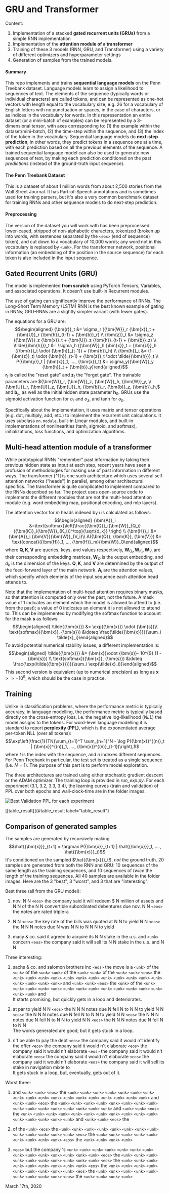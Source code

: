 # GRU and Transformer

Content:
1. Implementation of a stacked **gated
recurrent units (GRUs)** from a simple RNN implementation
2. Implementation of the **attention module of a transformer**
3. Training of these 3 models (RNN, GRU, and Transformer)
using a variety of different optimizers and hyperparameter settings
4. Generation of samples from the trained models.

#### Summary

This repo implements and trains **sequential language models** on the
Penn Treebank dataset. Language models learn to assign a likelihood to
sequences of text. The elements of the sequence (typically words or
individual characters) are called tokens, and can be represented as
one-hot vectors with length equal to the vocabulary size, e.g. 26 for a
vocabulary of English letters with no punctuation or spaces, in the case
of characters, or as indices in the vocabulary for words. In this
representation an entire dataset (or a mini-batch of examples) can be
represented by a 3-dimensional tensor, with axes corresponding to: (1)
the example within the dataset/mini-batch, (2) the time-step within the
sequence, and (3) the index of the token in the vocabulary. Sequential
language models do **next-step prediction**, in other words, they
predict tokens in a sequence one at a time, with each prediction based
on all the previous elements of the sequence. A trained sequential
language model can also be used to generate new sequences of text, by
making each prediction conditioned on the past *predictions* (instead of
the ground-truth input sequence).

#### The Penn Treebank Dataset

This is a dataset of about 1 million words from about 2,500 stories from
the Wall Street Journal. It has Part-of-Speech annotations and is
sometimes used for training parsers, but it's also a very common
benchmark dataset for training RNNs and other sequence models to do
next-step prediction.

#### Preprocessing

The version of the dataset you will work with has been preprocessed:
lower-cased, stripped of non-alphabetic characters, tokenized (broken up
into words, with sentences separated by the `<eos>` (end of sequence)
token), and cut down to a vocabulary of 10,000 words; any word not in
this vocabulary is replaced by `<unk>`. For the transformer network,
positional information (an embedding of the position in the source
sequence) for each token is also included in the input sequence.


## Gated Recurrent Units (GRU)

The model is implemented **from scratch** using PyTorch Tensors,
Variables, and associated operations. It doesn't use built-in Recurrent
modules.

The use of gating can significantly improve the performance of RNNs. The
Long-Short Term Memory (LSTM) RNN is the best known example of gating in
RNNs; GRU-RNNs are a slightly simpler variant (with fewer gates).

The equations for a GRU are: $$\begin{aligned}
{\bm{r}}_t &= \sigma_r ({\bm{W}}_r {\bm{x}}_t + {\bm{U}}_r {\bm{h}}_{t-1} + {\bm{b}}_r) \\
{\bm{z}}_t &= \sigma_z ({\bm{W}}_z {\bm{x}}_t + {\bm{U}}_z {\bm{h}}_{t-1} + {\bm{b}}_z) \\
\tilde{{\bm{h}}}_t &= \sigma_h ({\bm{W}}_h {\bm{x}}_t + {\bm{U}}_h ({\bm{r}}_t \odot {\bm{h}}_{t-1}) + {\bm{b}}_h) \\
{\bm{h}}_t &= (1 - {\bm{z}}_t) \odot {\bm{h}}_{t-1} + {\bm{z}}_t \odot \tilde{{\bm{h}}}_t \\
P({\bm{y}}_t | {\bm{x}}_1, ...., {\bm{x}}_t) &= \sigma_y({\bm{W}}_y {\bm{h}}_t + {\bm{b}}_y)\end{aligned}$$
${\bm{r}}_t$ is called the "reset gate" and ${\bm{z}}_t$ the "forget
gate". The trainable parameters are
${\bm{W}}_r, {\bm{W}}_z, {\bm{W}}_h, {\bm{W}}_y, \\ {\bm{U}}_r, {\bm{U}}_z, {\bm{U}}_h, {\bm{b}}_r, {\bm{b}}_z, {\bm{b}}_h,$
and ${\bm{b}}_y$, as well as the initial hidden state parameter
${\bm{h}}_0$. GRUs use the $\mathrm{sigmoid}$ activation function for
$\sigma_r$ and $\sigma_z$, and $\mathrm{tanh}$ for $\sigma_h$.

Specifically about the implementation, it uses matrix and tensor
operations (e.g. dot, multiply, add, etc.) to implement the recurrent
unit calculations. It uses subclass `nn.module`, built-in Linear
modules, and built-in implementations of nonlinearities (tanh, sigmoid,
and softmax), initializations, loss functions, and optimization
algorithms.

## Multi-head attention module of a transformer

While prototypical RNNs "remember" past information by taking their
previous hidden state as input at each step, recent years have seen a
profusion of methodologies for making use of past information in
different ways. The transformer [^1] is one such architecture which uses
several self-attention networks ("heads") in parallel, among other
architectural specifics. The transformer is quite complicated to
implement compared to the RNNs described so far. The project uses
open-source code to implements the different modules that are not the
multi-head attention module (e.g. word embedding map, positional
encoding, and mlp layers).

The attention vector for $m$ heads indexed by $i$ is calculated as
follows: $$\begin{aligned}
{\bm{A}}_i &=\text{softmax}\left(\frac{{\bm{Q}}_i{\bm{W}}_{Q_i}({\bm{K}}_i{\bm{W}}_{K_i})^\top}{\sqrt{d_k}} \right) \\
{\bm{H}}_i &= {\bm{A}}_i {\bm{V}}{\bm{W}}_{V_i}\\
A({\bm{Q}}, {\bm{K}}, {\bm{V}}) &= \text{concat}({\bm{H}}_1, ..., {\bm{H}}_m){\bm{W}}_O\end{aligned}$$
where ${\bm{Q}}, {\bm{K}}, {\bm{V}}$ are queries, keys, and values
respectively, ${\bm{W}}_{Q_i}, {\bm{W}}_{K_i}, {\bm{W}}_{V_i}$ are their
corresponding embedding matrices, ${\bm{W}}_O$ is the output embedding,
and $d_k$ is the dimension of the keys. ${\bm{Q}}, {\bm{K}},$ and
${\bm{V}}$ are determined by the output of the feed-forward layer of the
main network. ${\bm{A}}_i$ are the attention values, which specify which
elements of the input sequence each attention head attends to.

Note that the implementation of multi-head attention requires binary
masks, so that attention is computed only over the past, not the future.
A mask value of $1$ indicates an element which the model is allowed to
attend to (i.e. from the past); a value of $0$ indicates an element it
is not allowed to attend to. This can be implemented by modifying the
$\text{softmax}$ function to account for the mask ${\bm{s}}$ as follows:
$$\begin{aligned}
\tilde{{\bm{x}}} &= \exp({\bm{x}}) \odot {\bm{s}}\\
\text{softmax}({\bm{x}}, {\bm{s}}) &\doteq \frac{\tilde{{\bm{x}}}}{\sum_i \tilde{x}_i}\end{aligned}$$
To avoid potential numerical stability issues, a different
implementation is: $$\begin{aligned}
\tilde{{\bm{x}}} &= {\bm{x}}\odot {\bm{s}}- 10^{9} (1 - {\bm{s}}) \\
\text{softmax}({\bm{x}}, {\bm{s}}) &\doteq \frac{\exp(\tilde{{\bm{x}}})}{\sum_i \exp(\tilde{x}_i)}\end{aligned}$$
This second version is equivalent (up to numerical precision) as long as
${\bm{x}}>> -10^9$, which should be the case in practice.


## Training

Unlike in classification problems, where the performance metric is
typically accuracy, in language modelling, the performance metric is
typically based directly on the cross-entropy loss, i.e. the negative
log-likelihood ($NLL$) the model assigns to the tokens. For word-level
language modelling it is standard to report **perplexity (PPL)**, which
is the exponentiated average per-token NLL (over all tokens):
$$\exp\left(\frac{1}{TN}\sum_{t=1}^T \sum_{n=1}^N - \log P({\bm{x}}^{(n)}_t | {\bm{x}}^{(n)}_1, ...., {\bm{x}}^{(n)}_{t-1})\right),$$
where $t$ is the index with the sequence, and $n$ indexes different
sequences. For Penn Treebank in particular, the test set is treated as a
single sequence (i.e. $N=1$). The purpose of this part is to perform
model exploration.

The three architectures are trained using either stochastic gradient
descent or the ADAM optimizer. The training loop is provided in
*run\_exp.py*. For each experiment (3.1, 3.2, 3.3, 3.4), the learning
curves (train and validation) of PPL over both epochs and
wall-clock-time are in the folder images.

![Best Validation PPL for each experiment](img/table_result.png)

[\[table\_result\]]{#table_result label="table_result"}


## Comparison of generated samples 

The samples are generated by recursively making
$$\hat{{\bm{x}}}_{t+1} = \argmax P({\bm{x}}_{t+1} | \hat{{\bm{x}}}_1, ...., \hat{{\bm{x}}}_t)$$
It's conditioned on the sampled $\hat{{\bm{x}}}_t$, *not* the ground
truth. 20 samples are generated from both the RNN and GRU: 10 sequences
of the same length as the training sequences, and 10 sequences of
*twice* the length of the training sequences. All 40 samples are
available in the folder images. Here are the 3 "best", 3 "worst", and 3
that are "interesting".

Best three (all from the GRU model):

1.  nov. N N `<eos>` the company said it will redeem \$ N million of
    assets and N N of the N N convertible subordinated debentures due
    nov. N N `<eos>` the notes are rated triple-a

2.  N N `<eos>` the key rate of the bills was quoted at N N to yield N
    N `<eos>` the N N N notes due N was N N to N N N to yield

3.  macy & co. said it agreed to acquire its N N stake in the u.s. and
    `<unk>` concern `<eos>` the company said it will sell its N N
    stake in the u.s. and N N

Three interesting:

1.  sachs & co. and salomon brothers inc `<eos>` the move is a
    `<unk>` of the `<unk>` of the `<unk>` `<unk>` of the
    `<unk>` `<unk>` of the `<unk>` `<unk>` `<eos>` the
    `<unk>` `<unk>` `<unk>` `<unk>` `<unk>` `<unk>`
    `<unk>` `<unk>` `<unk>` `<unk>` `<unk>` `<unk>`
    `<unk>` `<unk>` `<unk>` `<unk>` and `<unk>` `<unk>`
    `<eos>` the `<unk>` of the `<unk>` `<unk>` `<unk>`
    `<unk>` `<unk>` `<unk>` `<unk>` `<unk>` `<unk>`
    `<unk>` `<unk>` `<unk>` `<unk>` `<unk>` `<unk>` and\
    It starts promising, but quickly gets in a loop and deteriorates.

2.  at par to yield N N `<eos>` the N N N notes due N fell N to N N to
    yield N N `<eos>` the N N N notes due N fell N to N N to yield N N
    `<eos>` the N N N notes due N fell N to N N to yield N N `<eos>`
    the N N N notes due N fell N to N N\
    The words generated are good, but it gets stuck in a loop.

3.  n't be able to pay the debt `<eos>` the company said it would n't
    identify the offer `<eos>` the company said it would n't elaborate
    `<eos>` the company said it would n't elaborate `<eos>` the
    company said it would n't elaborate `<eos>` the company said it
    would n't elaborate `<eos>` the company said it would n't
    elaborate `<eos>` the company said it will sell its stake in
    navigation mixte to\
    It gets stuck in a loop, but, eventually, gets out of it.

Worst three:

1.  and `<unk>` `<unk>` `<eos>` the `<unk>` `<unk>` `<unk>`
    `<unk>` `<unk>` `<unk>` `<unk>` `<unk>` `<unk>`
    `<unk>` `<unk>` `<unk>` `<unk>` `<unk>` `<unk>`
    `<unk>` `<unk>` `<unk>` and `<unk>` `<unk>` `<eos>` the
    `<unk>` `<unk>` `<unk>` `<unk>` `<unk>` `<unk>`
    `<unk>` `<unk>` `<unk>` `<unk>` `<unk>` `<unk>`
    `<unk>` `<unk>` `<unk>` `<unk>` and `<unk>` `<unk>`
    `<eos>` the `<unk>` `<unk>` `<unk>` `<unk>` `<unk>`
    `<unk>` `<unk>` `<unk>` `<unk>` `<unk>` `<unk>`
    `<unk>` `<unk>` `<unk>` `<unk>` `<unk>` and `<unk>`
    `<unk>` `<eos>` the

2.  of the `<unk>` `<eos>` the `<unk>` `<unk>` `<unk>`
    `<unk>` `<unk>` `<unk>` `<unk>` `<unk>` `<unk>`
    `<unk>` `<unk>` `<unk>` `<unk>` `<eos>` the `<unk>`
    `<unk>` `<unk>` `<unk>` `<unk>` `<unk>` `<unk>`
    `<unk>` `<unk>` `<eos>` the `<unk>` `<unk>` `<unk>`
    `<unk>`

3.  `<eos>` but the company 's `<unk>` `<unk>` `<unk>` `<unk>`
    `<unk>` `<unk>` `<unk>` `<unk>` `<unk>` `<unk>`
    `<unk>` `<unk>` `<unk>` `<unk>` `<eos>` the `<unk>`
    `<unk>` `<unk>` `<unk>` `<unk>` `<unk>` `<unk>`
    `<unk>` `<unk>` `<unk>` `<eos>` the `<unk>` `<unk>`
    `<unk>` `<unk>` `<unk>` `<unk>` `<unk>` `<unk>`
    `<unk>` `<eos>` the `<unk>` `<unk>` `<unk>` `<unk>`
    `<unk>` `<unk>` `<unk>` `<unk>` `<unk>` `<eos>` the
    `<unk>` `<unk>` `<unk>` `<unk>` `<unk>` `<unk>`
    `<unk>` `<unk>` `<unk>` `<eos>` the `<unk>` `<unk>`
    `<unk>` `<unk>`
    
    

March 17th, 2020
